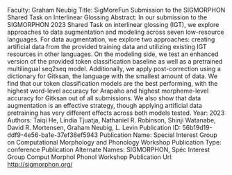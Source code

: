Faculty: Graham Neubig
Title: SigMoreFun Submission to the SIGMORPHON Shared Task on Interlinear Glossing
Abstract: In our submission to the SIGMORPHON 2023 Shared Task on interlinear glossing (IGT), we explore approaches to data augmentation and modeling across seven low-resource languages. For data augmentation, we explore two approaches: creating artificial data from the provided training data and utilizing existing IGT resources in other languages. On the modeling side, we test an enhanced version of the provided token classification baseline as well as a pretrained multilingual seq2seq model. Additionally, we apply post-correction using a dictionary for Gitksan, the language with the smallest amount of data. We find that our token classification models are the best performing, with the highest word-level accuracy for Arapaho and highest morpheme-level accuracy for Gitksan out of all submissions. We also show that data augmentation is an effective strategy, though applying artificial data pretraining has very different effects across both models tested.
Year: 2023
Authors: Taiqi He, Lindia Tjuatja, Nathaniel R. Robinson, Shinji Watanabe, David R. Mortensen, Graham Neubig, L. Levin
Publication ID: 56b19d19-ddf9-4e56-ba1e-37ef38ef5943
Publication Name: Special Interest Group on Computational Morphology and Phonology Workshop
Publication Type: conference
Publication Alternate Names: SIGMORPHON, Spéc Interest Group Comput Morphol Phonol Workshop
Publication Url: http://sigmorphon.org/

